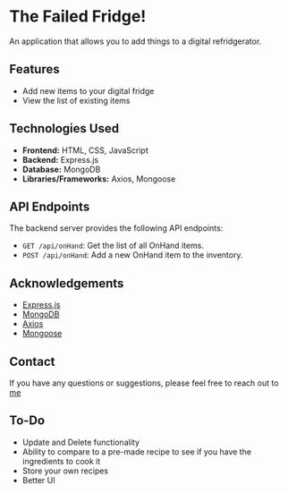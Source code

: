 # The Failed Fridge!

An application that allows you to add things to a digital refridgerator. 

## Features

- Add new items to your digital fridge
- View the list of existing items

## Technologies Used

- **Frontend:** HTML, CSS, JavaScript
- **Backend:** Express.js
- **Database:** MongoDB
- **Libraries/Frameworks:** Axios, Mongoose

## API Endpoints

The backend server provides the following API endpoints:

- `GET /api/onHand`: Get the list of all OnHand items.
- `POST /api/onHand`: Add a new OnHand item to the inventory.

## Acknowledgements

- [Express.js](https://expressjs.com)
- [MongoDB](https://www.mongodb.com)
- [Axios](https://axios-http.com)
- [Mongoose](https://mongoosejs.com)

## Contact

If you have any questions or suggestions, please feel free to reach out to [me](https://github.com/ChristopherErb)

## To-Do

- Update and Delete functionality
- Ability to compare to a pre-made recipe to see if you have the ingredients to cook it
- Store your own recipes
- Better UI



